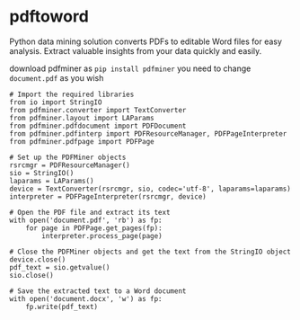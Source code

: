 # pdftoword
Python data mining solution converts PDFs to editable Word files for easy analysis. Extract valuable insights from your data quickly and easily.


download pdfminer as ```pip install pdfminer```
you need to change ```document.pdf``` as you wish



    # Import the required libraries
    from io import StringIO
    from pdfminer.converter import TextConverter
    from pdfminer.layout import LAParams
    from pdfminer.pdfdocument import PDFDocument
    from pdfminer.pdfinterp import PDFResourceManager, PDFPageInterpreter
    from pdfminer.pdfpage import PDFPage
    
    # Set up the PDFMiner objects
    rsrcmgr = PDFResourceManager()
    sio = StringIO()
    laparams = LAParams()
    device = TextConverter(rsrcmgr, sio, codec='utf-8', laparams=laparams)
    interpreter = PDFPageInterpreter(rsrcmgr, device)
    
    # Open the PDF file and extract its text
    with open('document.pdf', 'rb') as fp:
        for page in PDFPage.get_pages(fp):
            interpreter.process_page(page)
    
    # Close the PDFMiner objects and get the text from the StringIO object
    device.close()
    pdf_text = sio.getvalue()
    sio.close()
    
    # Save the extracted text to a Word document
    with open('document.docx', 'w') as fp:
        fp.write(pdf_text)
